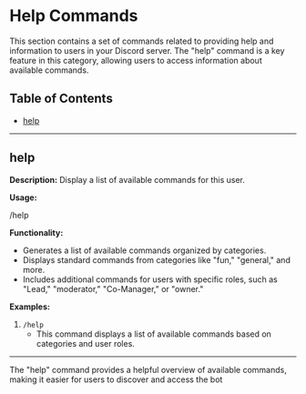 # Help Commands

This section contains a set of commands related to providing help and information to users in your Discord server. The "help" command is a key feature in this category, allowing users to access information about available commands.

## Table of Contents

- [help](#help)

---

## help

**Description:** Display a list of available commands for this user.

**Usage:**

/help

**Functionality:**
- Generates a list of available commands organized by categories.
- Displays standard commands from categories like "fun," "general," and more.
- Includes additional commands for users with specific roles, such as "Lead," "moderator," "Co-Manager," or "owner."

**Examples:**
1. `/help`
   - This command displays a list of available commands based on categories and user roles.

---

The "help" command provides a helpful overview of available commands, making it easier for users to discover and access the bot
